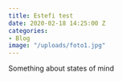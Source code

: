 ```yaml
---
title: Estefi test
date: 2020-02-18 14:25:00 Z
categories:
- Blog
image: "/uploads/foto1.jpg"
---
```


Something about states of mind